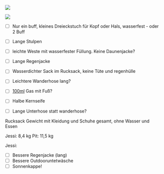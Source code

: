 ![](IMG_1796.heic)


![](IMG_1797.heic)


- [ ] Nur ein buff, kleines Dreieckstuch für Kopf oder Hals, wasserfest - oder 2 Buff
- [ ] Lange Stulpen
- [ ] leichte Weste mit wasserfester Füllung. Keine Daunenjacke?
- [ ] Lange Regenjacke
- [ ] Wasserdichter Sack im Rucksack, keine Tüte und regenhülle
- [ ] Leichtere Wanderhose lang?
- [ ] [100ml](x-apple-data-detectors://embedded-result/301) Gas mit Fuß?  
- [ ] Halbe Kernseife
- [ ] Lange Unterhose statt wanderhose? 
 

Rucksack Gewicht mit Kleidung und Schuhe gesamt, ohne Wasser und Essen

Jessi: 8,4 kg
Pit: 11,5 kg

Jessi: 
- [ ] Bessere Regenjacke (lang) 
- [ ] Bessere Outdooruntetwäsche
- [ ] Sonnenkappe!